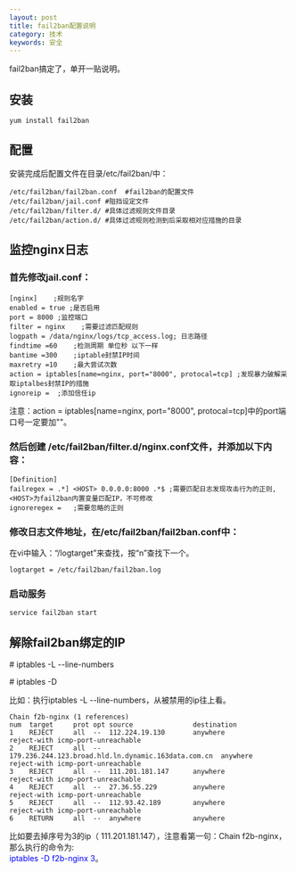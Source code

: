 ```yaml
---
layout: post
title: fail2ban配置说明
category: 技术
keywords: 安全
---
```


fail2ban搞定了，单开一贴说明。

## 安装

```
yum install fail2ban
```

## 配置

安装完成后配置文件在目录/etc/fail2ban/中：

```
/etc/fail2ban/fail2ban.conf  #fail2ban的配置文件
/etc/fail2ban/jail.conf #阻挡设定文件
/etc/fail2ban/filter.d/ #具体过滤规则文件目录 
/etc/fail2ban/action.d/ #具体过滤规则检测到后采取相对应措施的目录 
```

## 监控nginx日志

### 首先修改jail.conf：

```
[nginx]    ;规则名字
enabled = true ;是否启用
port = 8000 ;监控端口
filter = nginx    ;需要过滤匹配规则
logpath = /data/nginx/logs/tcp_access.log; 日志路径
findtime =60    ;检测周期 单位秒 以下一样
bantime =300    ;iptable封禁IP时间
maxretry =10    ;最大尝试次数
action = iptables[name=nginx, port="8000", protocal=tcp] ;发现暴力破解采取iptalbes封禁IP的措施
ignoreip = 	;添加信任ip
```

注意：action = iptables[name=nginx, port="8000", protocal=tcp]中的port端口号一定要加""。

### 然后创建 /etc/fail2ban/filter.d/nginx.conf文件，并添加以下内容：

```
[Definition]
failregex = .*] <HOST> 0.0.0.0:8000 .*$	;需要匹配日志发现攻击行为的正则,<HOST>为fail2ban内置变量匹配IP，不可修改
ignoreregex =	;需要忽略的正则
```

### 修改日志文件地址，在/etc/fail2ban/fail2ban.conf中：

在vi中输入：“/logtarget”来查找，按“n”查找下一个。

```
logtarget = /etc/fail2ban/fail2ban.log
```

### 启动服务

```
service fail2ban start
```

## 解除fail2ban绑定的IP

\# iptables -L --line-numbers

\# iptables -D <chain> <chain number>

比如：执行iptables -L --line-numbers，从被禁用的ip往上看。

```
Chain f2b-nginx (1 references)
num  target     prot opt source               destination         
1    REJECT     all  --  112.224.19.130       anywhere            reject-with icmp-port-unreachable 
2    REJECT     all  --  179.236.244.123.broad.hld.ln.dynamic.163data.com.cn  anywhere            reject-with icmp-port-unreachable 
3    REJECT     all  --  111.201.181.147      anywhere            reject-with icmp-port-unreachable 
4    REJECT     all  --  27.36.55.229         anywhere            reject-with icmp-port-unreachable 
5    REJECT     all  --  112.93.42.189        anywhere            reject-with icmp-port-unreachable 
6    RETURN     all  --  anywhere             anywhere
```

比如要去掉序号为3的ip（ 111.201.181.147），注意看第一句：Chain f2b-nginx，那么执行的命令为:<br>
<font color="blue">iptables -D f2b-nginx 3</font>。